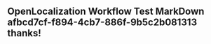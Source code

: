 <properties
ms.topic="hero-topic1"
ms.test1="hero-topic"
ms.test2="test"/>

## OpenLocalization Workflow Test MarkDown afbcd7cf-f894-4cb7-886f-9b5c2b081313 thanks!
